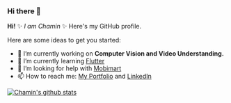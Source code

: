 ### Hi there 👋


**Hi!** ✨ _I am Chamin_ ✨ Here's my GitHub profile.

Here are some ideas to get you started:

- 🔭 I’m currently working on **Computer Vision and Video Understanding.**
- 🌱 I’m currently learning [Flutter](https://flutter.dev/)
- 🤔 I’m looking for help with [Mobimart](https://github.com/knztnt/mobiMart)
- 📫 How to reach me: [My Portfolio](https://chaminjayasooriya.github.io/) and [LinkedIn](https://www.linkedin.com/in/chamin-jayasooriya/)
<!-- - 👯 I’m looking to collaborate on 
- 💬 Ask me about ...
- 😄 Pronouns: ...
- ⚡ Fun fact: ... -->


[![Chamin's github stats](https://github-readme-stats.vercel.app/api?username=chamin96&count_private=true&show_icons=true&theme=onedark)](https://github.com/anuraghazra/github-readme-stats)
